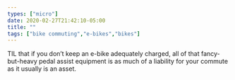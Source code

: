 ```yaml
---
types: ["micro"]
date: 2020-02-27T21:42:10-05:00
title: ""
tags: ["bike commuting","e-bikes","bikes"]
---
```

TIL that if you don’t keep an e-bike adequately charged, all of that fancy-but-heavy pedal assist equipment is as much of a liability for your commute as it usually is an asset.
